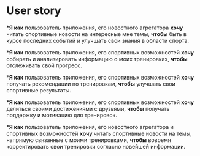 # User story

***Я как** пользователь приложения, его новостного агрегатора **хочу** читать спортивные новости на интересные мне темы, **чтобы** быть в курсе последних событий и улучшать свои знания в области спорта.

***Я как** пользователь приложения, его спортивных возможностей **хочу** собирать и анализировать информацию о моих тренировках, **чтобы** отслеживать свой прогресс.

***Я как** пользователь приложения, его спортивных возможностей **хочу** получать рекомендации по тренировкам, **чтобы** улучшать свои спортивные результаты.

***Я как** пользователь приложения, его спортивных возможностей **хочу** делиться своими достижениями с друзьями, **чтобы** получать поддержку и мотивацию для тренировок.

***Я как** пользователь приложения, его новостного агрегатора и спортивных возможностей **хочу** читать спортивные новости на темы, напрямую связанные с моими тренировками, **чтобы** вовремя корректировать свои тренировки согласно новейшей информации.
